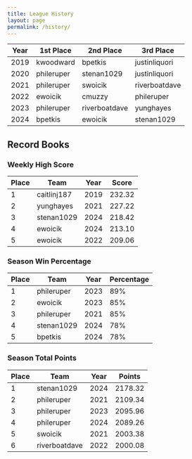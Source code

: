 ```yaml
---
title: League History
layout: page
permalink: /history/
---
```


| Year  | 1st Place   | 2nd Place     | 3rd Place     |
| ---   | ---         | ---           | ---           |
| 2019  | kwoodward   | bpetkis       | justinliquori |
| 2020  | phileruper  | stenan1029    | justinliquori |
| 2021  | phileruper  | swoicik       | riverboatdave |
| 2022  | ewoicik     | cmuzzy        | phileruper    |
| 2023  | phileruper  | riverboatdave | yunghayes     |
| 2024  | bpetkis     | ewoicik       | stenan1029    |

## Record Books

### Weekly High Score 

| Place | Team        | Year | Score  |
| ---   | ---         | ---  | ---    |
| 1     | caitlinj187 | 2019 | 232.32 |
| 2     | yunghayes   | 2021 | 227.22 |
| 3     | stenan1029  | 2024 | 218.42 |
| 4     | ewoicik     | 2024 | 213.10 |
| 5     | ewoicik     | 2022 | 209.06 |

### Season Win Percentage 

| Place | Team       | Year | Percentage |
| ---   | ---        | ---  | ---        |
| 1     | phileruper | 2023 | 89%        |
| 2     | ewoicik    | 2023 | 85%        | 
| 3     | phileruper | 2021 | 85%        |
| 4     | stenan1029 | 2024 | 78%        |
| 5     | bpetkis    | 2024 | 78%        | 

### Season Total Points

| Place | Team          | Year | Points  |
| ---   | ---           | ---  | ---     |
| 1     | stenan1029    | 2024 | 2178.32 |
| 2     | phileruper    | 2021 | 2109.34 |
| 3     | phileruper    | 2023 | 2095.96 |
| 4     | phileruper    | 2024 | 2089.26 |
| 5     | swoicik       | 2021 | 2003.38 |
| 6     | riverboatdave | 2022 | 2000.08 |
